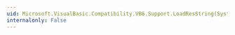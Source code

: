 ```yaml
---
uid: Microsoft.VisualBasic.Compatibility.VB6.Support.LoadResString(System.Int32)
internalonly: False
---
```

